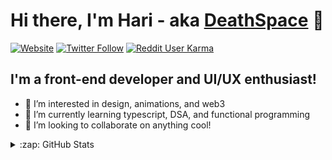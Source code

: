 # Hi there, I'm Hari - aka [DeathSpace](https://deathspacedesign.com/) 👋 

[![Website](https://img.shields.io/website?color=5F2EEA&label=deathspacedesign.com&style=for-the-badge&url=https%3A%2F%2Fdeathspacedesign.com)](https://deathspacedesign.com/)
[![Twitter Follow](https://img.shields.io/twitter/follow/deathspace_?color=5F2EEA&logo=twitter&style=for-the-badge)](https://twitter.com/deathspace_)
[![Reddit User Karma](https://img.shields.io/reddit/user-karma/combined/deathspace_design?color=5F2EEA&label=u%2Fdeathspace_design&logo=reddit&logoColor=fff&style=for-the-badge)](https://www.reddit.com/user/deathspace_design)


## I'm a front-end developer and UI/UX enthusiast!
- 👀 I’m interested in design, animations, and web3
- 🌱 I’m currently learning typescript, DSA, and functional programming
- 👯 I’m looking to collaborate on anything cool!

<details>
  <summary>:zap: GitHub Stats</summary>

  <img align="left" alt="Hari's GitHub Stats" src="https://github-readme-stats.vercel.app/api?username=hari8697&hide=contribs&count_private=true&show_icons=true&hide_border=false&theme=midnight-purple&title_color=5F2EEA&icon_color=5F2EEA&border_color=5F2EEA&bg_color=0E0C10" />

</details>

<!---
hari8697/hari8697 is a ✨ special ✨ repository because its `README.md` (this file) appears on your GitHub profile.
You can click the Preview link to take a look at your changes.
--->
